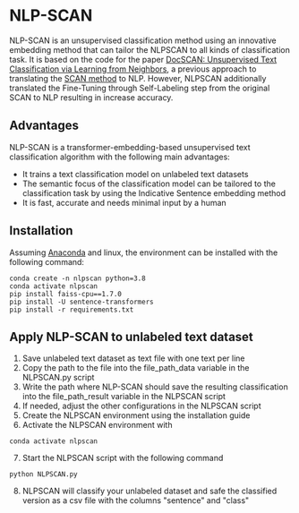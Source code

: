 # NLP-SCAN

NLP-SCAN is an unsupervised classification method using an innovative embedding method that can tailor the NLPSCAN to all kinds of classification task. It is based on the code for the paper [DocSCAN: Unsupervised Text Classification via Learning from Neighbors](https://aclanthology.org/2022.konvens-1.4/), a previous approach to translating the [SCAN method](https://link.springer.com/chapter/10.1007/978-3-030-58607-2_16) to NLP. However, NLPSCAN additionally translated the Fine-Tuning through Self-Labeling step from the original SCAN to NLP resulting in increase accuracy.  

## Advantages
NLP-SCAN is a transformer-embedding-based unsupervised text classification algorithm with the following main advantages:
- It trains a text classification model on unlabeled text datasets 
- The semantic focus of the classification model can be tailored to the classification task by using the Indicative Sentence embedding method
- It is fast, accurate and needs minimal input by a human

## Installation

Assuming [Anaconda](https://docs.anaconda.com/anaconda/install/) and linux, the environment can be installed with the following command:
```shell
conda create -n nlpscan python=3.8 
conda activate nlpscan
pip install faiss-cpu==1.7.0
pip install -U sentence-transformers
pip install -r requirements.txt
```

## Apply NLP-SCAN to unlabeled text dataset

1. Save unlabeled text dataset as text file with one text per line 
2. Copy the path to the file into the file_path_data variable in the NLPSCAN.py script 
3. Write the path where NLP-SCAN should save the resulting classification into the file_path_result variable in the NLPSCAN script
4. If needed, adjust the other configurations in the NLPSCAN script 
5. Create the NLPSCAN environment using the installation guide
6. Activate the NLPSCAN environment with 
```shell
conda activate nlpscan
```
7. Start the NLPSCAN script with the following command
```shell
python NLPSCAN.py 
```
8. NLPSCAN will classify your unlabeled dataset and safe the classified version as a csv file with the columns "sentence" and "class" 

